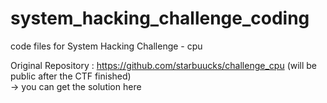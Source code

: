 # system_hacking_challenge_coding

code files for System Hacking Challenge - cpu

Original Repository : https://github.com/starbuucks/challenge_cpu (will be public after the CTF finished)
<br>
-> you can get the solution here
